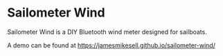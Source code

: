 # Sailometer Wind
Sailometer Wind is a DIY Bluetooth wind meter designed for sailboats.

A demo can be found at <https://jamesmikesell.github.io/sailometer-wind/>